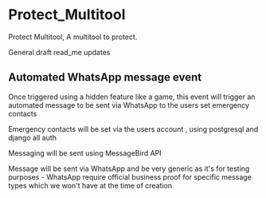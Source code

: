 # Protect_Multitool
Protect Multitool, A multitool to protect.

General draft read_me updates

## Automated WhatsApp message event
Once triggered using a hidden feature like a game, this event will trigger an automated message to be sent via WhatsApp to the users set emergency contacts

Emergency contacts will be set via the users account , using postgresql and django all auth

Messaging will be sent using MessageBird API

Message will be sent via WhatsApp and be very generic as it's for testing purposes - WhatsApp require official business proof for specific message types which we won't have at the time of creation
